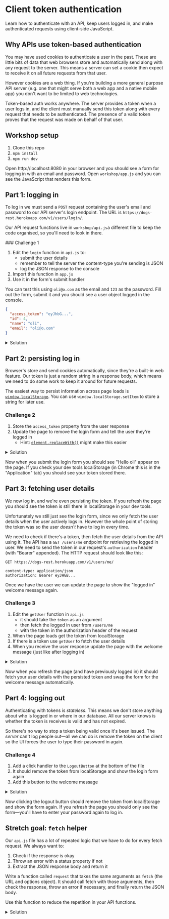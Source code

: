 # Client token authentication

Learn how to authenticate with an API, keep users logged in, and make authenticated requests using client-side JavaScript.

## Why APIs use token-based authentication

You may have used cookies to authenticate a user in the past. These are little bits of data that web browsers store and automatically send along with any request to the server. This means a server can set a cookie then expect to receive it on all future requests from that user.

However cookies are a web thing. If you're building a more general purpose API server (e.g. one that might serve both a web app and a native mobile app) you don't want to be limited to web technologies.

Token-based auth works anywhere. The server provides a token when a user logs in, and the client must manually send this token along with every request that needs to be authenticated. The presence of a valid token proves that the request was made on behalf of that user.

## Workshop setup

1. Clone this repo
1. `npm install`
1. `npm run dev`

Open http://localhost:8080 in your browser and you should see a form for logging in with an email and password. Open `workshop/app.js` and you can see the JavaScript that renders this form.

## Part 1: logging in

To log in we must send a `POST` request containing the user's email and password to our API server's login endpoint. The URL is `https://dogs-rest.herokuapp.com/v1/users/login/`.

Our API request functions live in `workshop/api.js`a different file to keep the code organised, so you'll need to look in there.

### Challenge 1

1. Edit the `login` function in `api.js` to:
   - submit the user details
   - remember to tell the server the content-type you're sending is JSON
   - log the JSON response to the console
1. Import this function in `app.js`
1. Use it in the form's submit handler

You can test this using `oli@o.com` as the email and `123` as the password. Fill out the form, submit it and you should see a user object logged in the console.

```json
{
  "access_token": "eyJhbG...",
  "id": 4,
  "name": "oli",
  "email": "oli@o.com"
}
```

<details>
<summary>Solution</summary>

```js
// api.js
export function login(email, password) {
  return fetch("https://dogs-rest.herokuapp.com/v1/users/login/", {
    method: "POST",
    body: JSON.stringify({ email, password }),
    headers: { "content-type": "application/json" },
  }).then((res) => {
    if (!res.ok) {
      const error = new Error("HTTP error");
      error.status = res.status;
      throw error;
    } else {
      return res.json();
    }
  });
}
```

```js
// app.js
onsubmit: (event) => {
  event.preventDefault();
  // get the submitted email/pw values
  const email = event.target.elements.email.value;
  const password = event.target.elements.password.value;
  login(email, password).then((user) => {
    console.log(user);
  });
};
```

</details>

## Part 2: persisting log in

Browser's store and send cookies automatically, since they're a built-in web feature. Our token is just a random string in a response body, which means we need to do some work to keep it around for future requests.

The easiest way to persist information across page loads is [`window.localStorage`](https://developer.mozilla.org/en-US/docs/Web/API/Window/localStorage). You can use `window.localStorage.setItem` to store a string for later use.

### Challenge 2

1. Store the `access_token` property from the user response
1. Update the page to remove the login form and tell the user they're logged in
   - Hint: [`element.replaceWith()`](https://developer.mozilla.org/en-US/docs/Web/API/ChildNode/replaceWith) might make this easier

<details>
<summary>Solution</summary>

```js
onsubmit: (event) => {
  event.preventDefault();
  const email = event.target.elements.email.value;
  const password = event.target.elements.password.value;
  login(email, password).then((user) => {
    // save the access token in localStorage so the user stays logged in
    window.localStorage.setItem("dogs-token", user.access_token);

    const messageEl = h("span", {}, `Hello ${user.name}`);
    welcomeEl.innerHTML = ""; // get rid of old children
    welcomeEl.append(messageEl);
    loginFormEl.replaceWith(welcomeEl); // swap out form for message & logout
  });
};
```

</details>

Now when you submit the login form you should see "Hello oli" appear on the page. If you check your dev tools localStorage (in Chrome this is in the "Application" tab) you should see your token stored there.

## Part 3: fetching user details

We now log in, and we're even persisting the token. If you refresh the page you should see the token is still there in localStorage in your dev tools.

Unfortunately we still just see the login form, since we only fetch the user details when the user actively logs in. However the whole point of storing the token was so the user _doesn't_ have to log in every time.

We need to check if there's a token, then fetch the user details from the API using it. The API has a `GET /users/me` endpoint for retrieving the logged in user. We need to send the token in our request's `authorization` header (with "Bearer" appended). The HTTP request should look like this:

```
GET https://dogs-rest.herokuapp.com/v1/users/me/

content-type: application/json
authorization: Bearer eyJHGB...
```

Once we have the user we can update the page to show the "logged in" welcome message again.

### Challenge 3

1. Edit the `getUser` function in `api.js`
   - it should take the `token` as an argument
   - then fetch the logged in user from `/users/me`
   - with the token in the authorization header of the request
1. When the page loads get the token from localStorage
1. If there is a token use `getUser` to fetch the user details
1. When you receive the user response update the page with the welcome message (just like after logging in)

<details>
<summary>Solution</summary>

```js
export function getUser(token) {
  return fetch("https://dogs-rest.herokuapp.com/v1/users/me/", {
    headers: { authorization: `Bearer ${token}` },
  }).then((res) => {
    if (!res.ok) {
      const error = new Error("HTTP error");
      error.status = res.status;
      throw error;
    } else {
      return res.json();
    }
  });
}
```

```js
const token = window.localStorage.getItem("dogs-token");
if (token) {
  getUser(token).then((user) => {
    const messageEl = h("span", {}, `Hello ${user.name}`);
    welcomeEl.innerHTML = "";
    welcomeEl.append(messageEl);
    loginFormEl.replaceWith(welcomeEl);
  });
}
```

</details>

Now when you refresh the page (and have previously logged in) it should fetch your user details with the persisted token and swap the form for the welcome message automatically.

## Part 4: logging out

Authenticating with tokens is _stateless_. This means we don't store anything about who is logged in or where in our database. All our server knows is whether the token is receives is valid and has not expired.

So there's no way to stop a token being valid once it's been issued. The _server_ can't log people out—all we can do is remove the token on the client so the UI forces the user to type their password in again.

### Challenge 4

1. Add a click handler to the `LogoutButton` at the bottom of the file
1. It should remove the token from localStorage and show the login form again
1. Add this button to the welcome message

<details>
<summary>Solution</summary>

```js
// ...

if (token) {
  getUser(token).then((user) => {
    // ...
    welcomeEl.append(messageEl, logoutEl);
    // ...
  }
}

function LoginForm() {
  // ...
  onsubmit: (event) => {
    // ...
    welcomeEl.append(messageEl, logoutEl);
    // ...
  }
}

function LogoutButton() {
  return h(
    "button",
    {
      onclick: () => {
        window.localStorage.removeItem("dogs-token");
        welcomeEl.replaceWith(loginFormEl);
      },
    },
    "Log out"
  );
}

```

</details>

Now clicking the logout button should remove the token from localStorage and show the form again. If you refresh the page you should only see the form—you'll have to enter your password again to log in.

## Stretch goal: `fetch` helper

Our `api.js` file has a lot of repeated logic that we have to do for every fetch request. We always want to:

1. Check if the response is okay
1. Throw an error with a status property if not
1. Extract the JSON response body and return it

Write a function called `request` that takes the same arguments as `fetch` (the URL and options object). It should call fetch with those arguments, then check the response, throw an error if necessary, and finally return the JSON body.

Use this function to reduce the repetition in your API functions.

<details>
<summary>Solution</summary>

```js
function request(url, options) {
  return fetch(url, options).then((response) => {
    if (!response.ok) {
      const error = new Error("HTTP Error");
      error.status = response.status;
      throw error;
    } else {
      return response.json();
    }
  });
}

export function login(email, password) {
  return request("https://dogs-rest.herokuapp.com/v1/users/login/", {
    method: "POST",
    body: JSON.stringify({ email, password }),
    headers: { "content-type": "application/json" },
  });
}

export function getUser(token) {
  return request("https://dogs-rest.herokuapp.com/v1/users/me/", {
    headers: { authorization: `Bearer ${token}` },
  });
}
```

</details>
